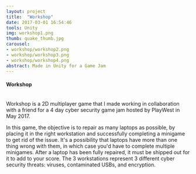 ```yaml
---
layout: project
title:  "Workshop"
date: 2017-03-01 16:54:46
tools: Unity
img: workshop1.png
thumb: quake_thumb.jpg
carousel:
- workshop/workshop2.png
- workshop/workshop3.png
- workshop/workshop4.png
abstract: Made in Unity for a Game Jam
---
```

#### Workshop
<br>
Workshop is a 2D multiplayer game that I made working in collaboration with a friend for a 4 day cyber security game jam hosted by PlayWest in May 2017.

In this game, the objective is to repair as many laptops as possible, by placing it in the right workstation and successfully completing a minigame to get rid of the issue. It's a possibility that laptops have more than one thing wrong with them, in which case you'd have to complete multiple minigames.
After a laptop has been fully repaired, it must be shipped out for it to add to your score.
The 3 workstations represent 3 different cyber security threats: viruses, contaminated USBs, and encryption.
